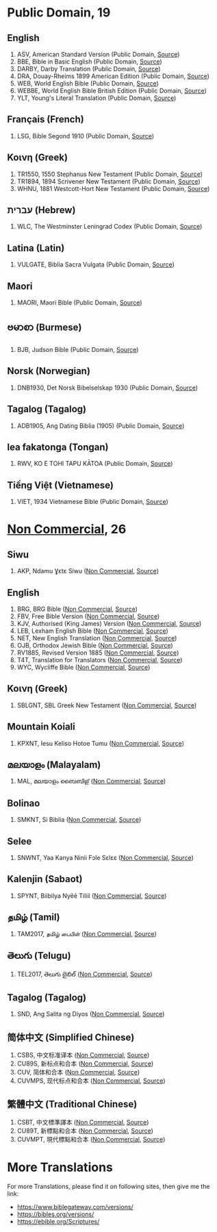 # Public Domain, 19
## English
1. ASV, American Standard Version (Public Domain, [Source](https://www.biblegateway.com/versions/American-Standard-Version-ASV-Bible/))
1. BBE, Bible in Basic English (Public Domain, [Source](https://ebible.org/Scriptures/details.php?id=engBBE))
1. DARBY, Darby Translation (Public Domain, [Source](https://www.biblegateway.com/versions/Darby-Translation-Bible/))
1. DRA, Douay-Rheims 1899 American Edition (Public Domain, [Source](https://www.biblegateway.com/versions/Douay-Rheims-1899-American-Edition-DRA-Bible/))
1. WEB, World English Bible (Public Domain, [Source](https://ebible.org/Scriptures/details.php?id=eng-web))
1. WEBBE, World English Bible British Edition (Public Domain, [Source](https://ebible.org/Scriptures/details.php?id=eng-webbe))
1. YLT, Young's Literal Translation (Public Domain, [Source](https://www.biblegateway.com/versions/Youngs-Literal-Translation-YLT-Bible/))
## Français (French)
1. LSG, Bible Segond 1910 (Public Domain, [Source](https://app.thedigitalbiblelibrary.org/entry?id=2ef4ad5622cfd98b))
## Κοινη (Greek)
1. TR1550, 1550 Stephanus New Testament (Public Domain, [Source](https://www.biblegateway.com/versions/1550-Stephanus-Greek-New-Testament-TR1550/))
1. TR1894, 1894 Scrivener New Testament (Public Domain, [Source](https://www.biblegateway.com/versions/1894-Scrivener-Greek-New-Testament-TR1894/))
1. WHNU, 1881 Westcott-Hort New Testament (Public Domain, [Source](https://www.biblegateway.com/versions/1881-Westcott-Hort-Greek-New-Testament-WHNU/))
## עברית (Hebrew)
1. WLC, The Westminster Leningrad Codex (Public Domain, [Source](https://www.biblegateway.com/versions/The-Westminster-Leningrad-Codex-WLC/))
## Latina (Latin)
1. VULGATE, Biblia Sacra Vulgata (Public Domain, [Source](https://www.biblegateway.com/versions/Biblia-Sacra-Vulgata-VULGATE/))
## Maori
1. MAORI, Maori Bible (Public Domain, [Source](https://www.biblegateway.com/versions/Maori-Bible/))
## ဗမာစာ (Burmese)
1. BJB, Judson Bible (Public Domain, [Source](https://bibles.org/versions/mya-BJB))
## Norsk (Norwegian)
1. DNB1930, Det Norsk Bibelselskap 1930 (Public Domain, [Source](https://www.biblegateway.com/versions/Det-Norsk-Bibelselskap-1930-DNB1930/))
## Tagalog (Tagalog)
1. ADB1905, Ang Dating Biblia (1905) (Public Domain, [Source](https://www.biblegateway.com/versions/Ang-Dating-Biblia-1905-ADB1905/))
## lea fakatonga (Tongan)
1. RWV, KO E TOHI TAPU KĀTOA (Public Domain, [Source](https://ebible.org/Scriptures/details.php?id=ton))
## Tiếng Việt (Vietnamese)
1. VIET, 1934 Vietnamese Bible (Public Domain, [Source](https://www.biblegateway.com/versions/1934-Vietnamese-Bible-VIET/))
# [Non Commercial](https://github.com/dove-bible/permissions/blob/master/GRANTED.md), 26
## Siwu
1. AKP, Ndamu Ɣɛtɛ Siwu ([Non Commercial](https://github.com/dove-bible/permissions/blob/master/GRANTED.md), [Source](https://app.thedigitalbiblelibrary.org/entry?id=d37a165ef0ea3f20))
## English
1. BRG, BRG Bible ([Non Commercial](https://github.com/dove-bible/permissions/blob/master/GRANTED.md), [Source](https://www.biblegateway.com/versions/BRG-Bible/))
1. FBV, Free Bible Version ([Non Commercial](https://github.com/dove-bible/permissions/blob/master/GRANTED.md), [Source](https://ebible.org/Scriptures/details.php?id=engfbv))
1. KJV, Authorised (King James) Version ([Non Commercial](https://github.com/dove-bible/permissions/blob/master/GRANTED.md), [Source](https://github.com/dove-bible/kjv))
1. LEB, Lexham English Bible ([Non Commercial](https://github.com/dove-bible/permissions/blob/master/GRANTED.md), [Source](https://www.biblegateway.com/versions/Lexham-English-Bible-LEB/))
1. NET, New English Translation ([Non Commercial](https://github.com/dove-bible/permissions/blob/master/GRANTED.md), [Source](https://www.biblegateway.com/versions/New-English-Translation-NET-Bible/))
1. OJB, Orthodox Jewish Bible ([Non Commercial](https://github.com/dove-bible/permissions/blob/master/GRANTED.md), [Source](https://www.biblegateway.com/versions/Orthodox-Jewish-Bible-OJB/))
1. RV1885, Revised Version 1885 ([Non Commercial](https://github.com/dove-bible/permissions/blob/master/GRANTED.md), [Source](https://app.thedigitalbiblelibrary.org/entry?id=5b1d01d27b0fa5f9))
1. T4T, Translation for Translators ([Non Commercial](https://github.com/dove-bible/permissions/blob/master/GRANTED.md), [Source](https://ebible.org/Scriptures/details.php?id=eng-t4t))
1. WYC, Wycliffe Bible ([Non Commercial](https://github.com/dove-bible/permissions/blob/master/GRANTED.md), [Source](https://www.biblegateway.com/versions/Wycliffe-Bible-WYC/))
## Κοινη (Greek)
1. SBLGNT, SBL Greek New Testament ([Non Commercial](https://github.com/dove-bible/permissions/blob/master/GRANTED.md), [Source](https://www.biblegateway.com/versions/SBL-Greek-New-Testament-SBLGNT/))
## Mountain Koiali
1. KPXNT, Iesu Keliso Hotoe Tumu ([Non Commercial](https://github.com/dove-bible/permissions/blob/master/GRANTED.md), [Source](https://app.thedigitalbiblelibrary.org/entry?id=3a429410aeeeedbb))
## മലയാളം (Malayalam)
1. MAL, മലയാളം ബൈബിള് ([Non Commercial](https://github.com/dove-bible/permissions/blob/master/GRANTED.md), [Source](https://ebible.org/Scriptures/details.php?id=mal))
## Bolinao
1. SMKNT, Si Biblia ([Non Commercial](https://github.com/dove-bible/permissions/blob/master/GRANTED.md), [Source](https://app.thedigitalbiblelibrary.org/entry?id=2a477198aeee3aae))
## Selee
1. SNWNT, Yaa Kanya Ninii Fɔle Sɛlɛɛ ([Non Commercial](https://github.com/dove-bible/permissions/blob/master/GRANTED.md), [Source](https://app.thedigitalbiblelibrary.org/entry?id=a91fc6613e36390f))
## Kalenjin (Sabaot)
1. SPYNT, Biibilya Nyēē Tiliil ([Non Commercial](https://github.com/dove-bible/permissions/blob/master/GRANTED.md), [Source](https://app.thedigitalbiblelibrary.org/entry?id=2970d792813aef73))
## தமிழ் (Tamil)
1. TAM2017, தமிழ் பைபிள் ([Non Commercial](https://github.com/dove-bible/permissions/blob/master/GRANTED.md), [Source](https://ebible.org/Scriptures/details.php?id=tam2017))
## తెలుగు (Telugu)
1. TEL2017, తెలుగు బైబిల్ ([Non Commercial](https://github.com/dove-bible/permissions/blob/master/GRANTED.md), [Source](https://ebible.org/Scriptures/details.php?id=tel2017))
## Tagalog (Tagalog)
1. SND, Ang Salita ng Diyos ([Non Commercial](https://github.com/dove-bible/permissions/blob/master/GRANTED.md), [Source](https://www.biblegateway.com/versions/Ang-Salita-ng-Diyos-SND/))
## 简体中文 (Simplified Chinese)
1. CSBS, 中文标准译本 ([Non Commercial](https://github.com/dove-bible/permissions/blob/master/GRANTED.md), [Source](https://www.globalbibleinitiative.org))
1. CU89S, 新标点和合本 ([Non Commercial](https://github.com/dove-bible/permissions/blob/master/GRANTED.md), [Source](https://github.com/dove-bible/cu89s))
1. CUV, 简体和合本 ([Non Commercial](https://github.com/dove-bible/permissions/blob/master/GRANTED.md), [Source](http://www.ccctspm.org))
1. CUVMPS, 现代标点和合本 ([Non Commercial](https://github.com/dove-bible/permissions/blob/master/GRANTED.md), [Source](https://www.globalbibleinitiative.org))
## 繁體中文 (Traditional Chinese)
1. CSBT, 中文標準譯本 ([Non Commercial](https://github.com/dove-bible/permissions/blob/master/GRANTED.md), [Source](https://www.globalbibleinitiative.org))
1. CU89T, 新標點和合本 ([Non Commercial](https://github.com/dove-bible/permissions/blob/master/GRANTED.md), [Source](https://github.com/dove-bible/cu89t))
1. CUVMPT, 現代標點和合本 ([Non Commercial](https://github.com/dove-bible/permissions/blob/master/GRANTED.md), [Source](https://www.globalbibleinitiative.org))
# More Translations
For more Translations, please find it on following sites, then give me the link:
- https://www.biblegateway.com/versions/
- https://bibles.org/versions/
- https://ebible.org/Scriptures/
